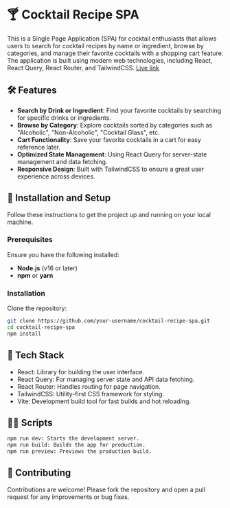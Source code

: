 # 🍸 Cocktail Recipe SPA

This is a Single Page Application (SPA) for cocktail enthusiasts that allows users to search for cocktail recipes by name or ingredient, browse by categories, and manage their favorite cocktails with a shopping cart feature. The application is built using modern web technologies, including React, React Query, React Router, and TailwindCSS.
[Live link](https://cocktail-mauve.vercel.app/)

## 🛠️ Features

- **Search by Drink or Ingredient**: Find your favorite cocktails by searching for specific drinks or ingredients.
- **Browse by Category**: Explore cocktails sorted by categories such as "Alcoholic", "Non-Alcoholic", "Cocktail Glass", etc.
- **Cart Functionality**: Save your favorite cocktails in a cart for easy reference later.
- **Optimized State Management**: Using React Query for server-state management and data fetching.
- **Responsive Design**: Built with TailwindCSS to ensure a great user experience across devices.

## 🚀 Installation and Setup

Follow these instructions to get the project up and running on your local machine.

### Prerequisites

Ensure you have the following installed:

- **Node.js** (v16 or later)
- **npm** or **yarn**

### Installation

Clone the repository:

```bash
git clone https://github.com/your-username/cocktail-recipe-spa.git
cd cocktail-recipe-spa
npm install
```

## 🧰 Tech Stack

- React: Library for building the user interface.
- React Query: For managing server state and API data fetching.
- React Router: Handles routing for page navigation.
- TailwindCSS: Utility-first CSS framework for styling.
- Vite: Development build tool for fast builds and hot reloading.

## 🧑‍💻 Scripts

```bash
npm run dev: Starts the development server.
npm run build: Builds the app for production.
npm run preview: Previews the production build.
```

## 🤝 Contributing

Contributions are welcome! Please fork the repository and open a pull request for any improvements or bug fixes.
